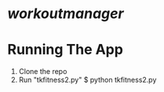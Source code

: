 
# __*workoutmanager*__
# Running The App
1. Clone the repo
2. Run "tkfitness2.py"
   $ python tkfitness2.py
  
